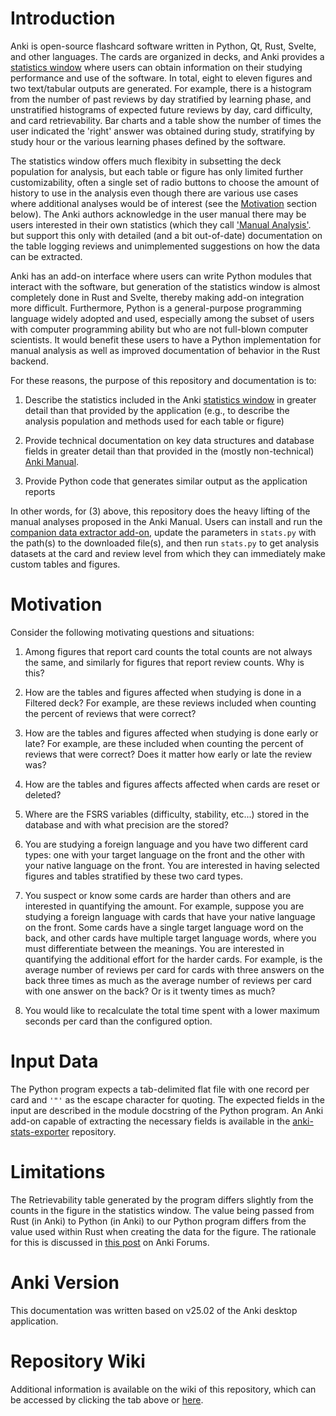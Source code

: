# Introduction

Anki is open-source flashcard software written in Python, Qt, Rust,
Svelte, and other languages. The cards are organized in decks,
and Anki provides a
[statistics window](https://docs.ankiweb.net/stats.html#statistics)
where users can obtain information on their studying performance
and use of the software. In total, eight to eleven figures and two
text/tabular outputs are generated. For example, there is a histogram
from the number of past reviews by day stratified by learning phase, and
unstratified histograms of expected future reviews by day, card difficulty,
and card retrievability.  Bar charts and a table show the number of times
the user indicated the 'right' answer was obtained during study,
stratifying by study hour or the various learning phases defined by
the software.

The statistics window offers much flexibity in subsetting the deck population
for analysis, but each table or figure has only limited further
customizability, often a single set of radio buttons to choose
the amount of history to use in the analysis even though there are
various use cases where additional analyses would be of interest (see
the [Motivation](#Motivation) section below). The Anki authors acknowledge
in the user manual there may be users interested in their own
statistics (which they call ['Manual Analysis'](https://docs.ankiweb.net/stats.html#manual-analysis).
but support this only with detailed (and a bit out-of-date) documentation
on the table logging reviews and unimplemented suggestions on how the data can be extracted.

Anki has an add-on interface where users can write Python modules that
interact with the software, but generation of the statistics window
is almost completely done in Rust and Svelte, thereby making add-on
integration more difficult. Furthermore, Python is a general-purpose
programming language widely adopted and used, especially among the
subset of users with computer programming ability but who are
not full-blown computer scientists. It would benefit these users
to have a Python implementation for manual analysis as well as
improved documentation of behavior in the Rust backend.

For these reasons, the purpose of this repository and documentation is to:

1. Describe the statistics included in the Anki
[statistics window](https://docs.ankiweb.net/stats.html#statistics)
in greater detail than that provided by the application (e.g., to describe
the analysis population and methods used for each table or figure)

2. Provide technical documentation on key data structures and
database fields in greater detail than that provided in the (mostly
non-technical) [Anki Manual](https://docs.ankiweb.net).

3. Provide Python code that generates similar output as the
application reports

In other words, for (3) above, this repository does the heavy lifting
of the manual analyses proposed in the Anki Manual.  Users can install and run the
[companion data extractor add-on](https://github.com/ghrgriner/anki-stats-extractor),
update the parameters in `stats.py` with the path(s) to the downloaded
file(s), and then run `stats.py` to get analysis datasets at the
card and review level from which they can immediately make custom
tables and figures.

# Motivation

Consider the following motivating questions and situations:

1. Among figures that report card counts the total counts are not always
the same, and similarly for figures that report review counts. Why
is this?

2. How are the tables and figures affected when studying is done in a
Filtered deck? For example, are these reviews included when counting
the percent of reviews that were correct?

3. How are the tables and figures affected when studying is done early
or late? For example, are these included when counting the percent
of reviews that were correct? Does it matter how early or late the
review was?

4. How are the tables and figures affects affected when cards are
reset or deleted?

5. Where are the FSRS variables (difficulty, stability, etc...)
stored in the database and with what precision are the stored?

6. You are studying a foreign language and you have two different
card types: one with your target language on the front and the other
with your native language on the front. You are interested in having
selected figures and tables stratified by these two card types.

7. You suspect or know some cards are harder than others and are
interested in quantifying the amount. For example, suppose you are
studying a foreign language with cards that have your native language
on the front. Some cards have a single target language word on the
back, and other cards have multiple target language words, where
you must differentiate between the meanings. You are interested in
quantifying the additional effort for the harder cards. For example,
is the average number of reviews per card for cards with three answers
on the back three times as much as the average number of reviews per
card with one answer on the back? Or is it twenty times as much?

8. You would like to recalculate the total time spent with a lower
maximum seconds per card than the configured option.

# Input Data

The Python program expects a tab-delimited flat file with one
record per card and `'"'` as the escape character for quoting.
The expected fields in the input are described in the module
docstring of the Python program. An Anki add-on capable of
extracting the necessary fields is available in the
[anki-stats-exporter](https://github.com/ghrgriner/anki-stats-exporter/)
repository.

# Limitations

The Retrievability table generated by the program differs
slightly from the counts in the figure in the statistics window.
The value being passed from Rust (in Anki) to Python (in Anki)
to our Python program differs from the value used within Rust
when creating the data for the figure. The rationale for this
is discussed in [this post](https://forums.ankiweb.net/t/bug-retrievability-in-browser-doesnt-match-retrievability-in-stats-histogram) on Anki Forums.

# Anki Version

This documentation was written based on v25.02 of the Anki
desktop application.

# Repository Wiki

Additional information is available on the wiki of this
repository, which can be accessed by clicking the tab above or
[here](https://github.com/ghrgriner/anki-stats/wiki).

